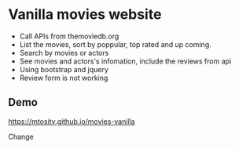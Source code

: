 # Vanilla movies website
* Call APIs from themoviedb.org
* List the movies, sort by poppular, top rated and up coming.
* Search by movies or actors
* See movies and actors's infomation, include the reviews from api
* Using bootstrap and jquery
* Review form is not working
## Demo
https://mtosity.github.io/movies-vanilla

Change
